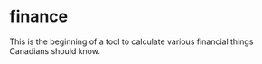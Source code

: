 finance
=======

This is the beginning of a tool to calculate various financial things Canadians should know.
